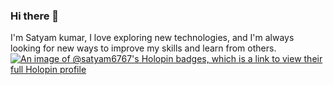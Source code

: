 ### Hi there 👋
 I'm Satyam kumar, I love exploring new technologies, and I'm always looking for new ways to improve my skills and learn from others.
[![An image of @satyam6767's Holopin badges, which is a link to view their full Holopin profile](https://holopin.me/satyam6767)](https://holopin.io/@satyam6767)




<!--
**Satyam6767/Satyam6767** is a ✨ _special_ ✨ repository because its `README.md` (this file) appears on your GitHub profile.

Here are some ideas to get you started:

- 🔭 I’m currently working on ...
- 🌱 I’m currently learning ...
- 👯 I’m looking to collaborate on ...
- 🤔 I’m looking for help with ...
- 💬 Ask me about ...
- 📫 How to reach me: ...
- 😄 Pronouns: ...
- ⚡ Fun fact: ...
-->
